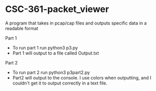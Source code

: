 # CSC-361-packet_viewer
A program that takes in pcap/cap files and outputs specific data in a readable format


Part 1
- To run part 1 run python3 p3.py <tracefile>
- Part 1 will output to a file called Output.txt

Part 2
- To run part 2 run python3 p3part2.py <tracefile1> <tracefile2> <tracefile3> <tracefile4> <tracefile5>
- Part2 will output to the console. I use colors when outputting, and I couldn't get it to output correctly
  in a text file.
